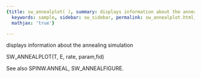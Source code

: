 ```yaml
---
{title: sw_annealplot( ), summary: displays information about the annealing simulation,
  keywords: sample, sidebar: sw_sidebar, permalink: sw_annealplot.html, folder: swfiles,
  mathjax: 'true'}

---
```

displays information about the annealing simulation
 
SW_ANNEALPLOT(T, E, rate, param,fid)
 
See also SPINW.ANNEAL, SW_ANNEALFIGURE.
 

